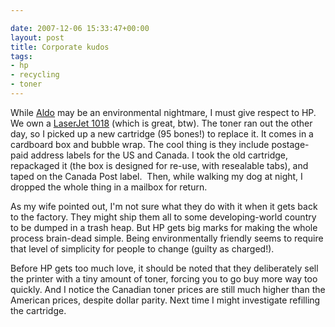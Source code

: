 ```yaml
---

date: 2007-12-06 15:33:47+00:00
layout: post
title: Corporate kudos
tags:
- hp
- recycling
- toner
---
```


While [Aldo](http://www.neilernst.net/archives/2007/overpackaging/) may be an environmental nightmare, I must give respect to HP. We own a [LaserJet 1018](http://h10010.www1.hp.com/wwpc/us/en/sm/WF05a/18972-236251-236263-14638-f51-1814092.html) (which is great, btw). The toner ran out the other day, so I picked up a new cartridge (95 bones!) to replace it. It comes in a cardboard box and bubble wrap. The cool thing is they include postage-paid address labels for the US and Canada. I took the old cartridge, repackaged it (the box is designed for re-use, with resealable tabs), and taped on the Canada Post label.  Then, while walking my dog at night, I dropped the whole thing in a mailbox for return.

As my wife pointed out, I'm not sure what they do with it when it gets back to the factory. They might ship them all to some developing-world country to be dumped in a trash heap. But HP gets big marks for making the whole process brain-dead simple. Being environmentally friendly seems to require that level of simplicity for people to change (guilty as charged!).

Before HP gets too much love, it should be noted that they deliberately sell the printer with a tiny amount of toner, forcing you to go buy more way too quickly. And I notice the Canadian toner prices are still much higher than the American prices, despite dollar parity. Next time I might investigate refilling the cartridge.
